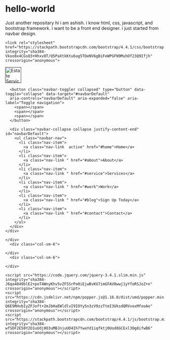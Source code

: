 # hello-world
Just another  repositary
hi i am ashish. i know html, css, javascript, and bootstrap framework.
i want to be a front end designer. i just started from navbar design.

<!DOCTYPE html>
<html lang="en">
<head>
    <meta charset="utf-8">
    <meta name="viewport" content="width=device-width, initial-scale=1, shrink-to-fit=no">
    <meta name="description" content="">
    <meta name="author" content="">
    <link rel="icon" href="../../../../favicon.ico">
	  <title>Estate Call</title>

	<link rel="stylesheet" href="https://stackpath.bootstrapcdn.com/bootstrap/4.4.1/css/bootstrap.min.css" integrity="sha384-Vkoo8x4CGsO3+Hhxv8T/Q5PaXtkKtu6ug5TOeNV6gBiFeWPGFN9MuhOf23Q9Ifjh" crossorigin="anonymous">

  <link href="https://fonts.googleapis.com/css?family=Open+Sans" rel="stylesheet">
	  
</head>
<body>
<!--/ Nav Start /-->
  <nav class="navbar navbar-dark bg-dark clearfix navbar-expand-md fixed-top">
    <div class="container">
      <a class="navbar-brand text-dark" href=""><img src="file:///C:/Users/HP/Desktop/ashish/img/es1.png" width="50" title="Estate Service"> </a>
      
      <button class="navbar-toggler collapsed" type="button" data-toggle="collapse" data-target="#navbarDefault"
      aria-controls="navbarDefault" aria-expanded="false" aria-label="Toggle navigation">
        <span></span>
        <span></span>
        <span></span>
      </button>

      <div class="navbar-collapse collapse justify-content-end" id="navbarDefault">
        <ul class="navbar-nav">
          <li class="nav-item">
            <a class="nav-link  active" href="#home">Home</a>
          </li>
          <li class="nav-item">
            <a class="nav-link " href="#about">About</a>
          </li>
          <li class="nav-item">
            <a class="nav-link " href="#service">Services</a>
          </li>
          <li class="nav-item">
            <a class="nav-link " href="#work">Work</a>
          </li>
          <li class="nav-item">
            <a class="nav-link " href="#blog">Sign Up Today</a>
          </li>
          <li class="nav-item">
            <a class="nav-link " href="#contact">Contact</a>
          </li>
        </ul>
      </div>
    </div>
  </nav>



  <div class="container">
  <div class="row">
    <div class="col-sm-6">
      
    </div>
      <div class="col-sm-6">
      
    </div>
      <div class="col-sm-6">
      
    </div>
  </div>
</div>




    <script src="https://code.jquery.com/jquery-3.4.1.slim.min.js" integrity="sha384-J6qa4849blE2+poT4WnyKhv5vZF5SrPo0iEjwBvKU7imGFAV0wwj1yYfoRSJoZ+n" crossorigin="anonymous"></script>
    <script src="https://cdn.jsdelivr.net/npm/popper.js@1.16.0/dist/umd/popper.min.js" integrity="sha384-Q6E9RHvbIyZFJoft+2mJbHaEWldlvI9IOYy5n3zV9zzTtmI3UksdQRVvoxMfooAo" crossorigin="anonymous"></script>
    <script src="https://stackpath.bootstrapcdn.com/bootstrap/4.4.1/js/bootstrap.min.js" integrity="sha384-wfSDF2E50Y2D1uUdj0O3uMBJnjuUD4Ih7YwaYd1iqfktj0Uod8GCExl3Og8ifwB6" crossorigin="anonymous"></script>
</body>
</html>
